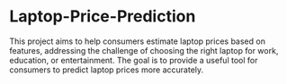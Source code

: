 # Laptop-Price-Prediction
This project aims to help consumers estimate laptop prices based on features, addressing the challenge of choosing the right laptop for work, education, or entertainment. The goal is to provide a useful tool for consumers to predict laptop prices more accurately.
